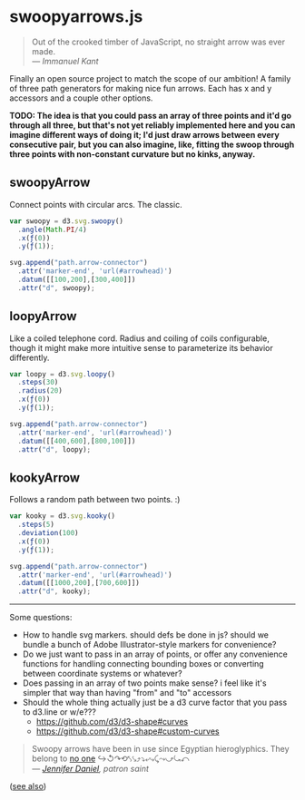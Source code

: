 swoopyarrows.js
===============

> Out of the crooked timber of JavaScript, no straight arrow was ever made.  
*— Immanuel Kant*

Finally an open source project to match the scope of our ambition! A family of three path generators for making nice fun arrows. Each has x and y accessors and a couple other options. 

**TODO: The idea is that you could pass an array of three points and it'd go through all three, but that's not yet reliably implemented here and you can imagine different ways of doing it; I'd just draw arrows between every consecutive pair, but you can also imagine, like, fitting the swoop through three points with non-constant curvature but no kinks, anyway.**

## swoopyArrow

Connect points with circular arcs. The classic.

```javascript
var swoopy = d3.svg.swoopy()
  .angle(Math.PI/4)
  .x(ƒ(0))
  .y(ƒ(1));

svg.append("path.arrow-connector")
  .attr('marker-end', 'url(#arrowhead)')
  .datum([[100,200],[300,400]])
  .attr("d", swoopy);
```

## loopyArrow

Like a coiled telephone cord. Radius and coiling of coils configurable, though it might make more intuitive sense to parameterize its behavior differently.

```javascript
var loopy = d3.svg.loopy()
  .steps(30)
  .radius(20)
  .x(ƒ(0))
  .y(ƒ(1));

svg.append("path.arrow-connector")
  .attr('marker-end', 'url(#arrowhead)')
  .datum([[400,600],[800,100]])
  .attr("d", loopy);
```

## kookyArrow

Follows a random path between two points. :)

```javascript
var kooky = d3.svg.kooky()
  .steps(5)
  .deviation(100)
  .x(ƒ(0))
  .y(ƒ(1));

svg.append("path.arrow-connector")
  .attr('marker-end', 'url(#arrowhead)')
  .datum([[1000,200],[700,600]])
  .attr("d", kooky);
```

----

Some questions:

- How to handle svg markers. should defs be done in js? should we bundle a bunch of Adobe Illustrator-style markers for convenience?
- Do we just want to pass in an array of points, or offer any convenience functions for handling connecting bounding boxes or converting between coordinate systems or whatever?
- Does passing in an array of two points make sense? i feel like it's simpler that way than having "from" and "to" accessors
- Should the whole thing actually just be a d3 curve factor that you pass to d3.line or w/e???
  - https://github.com/d3/d3-shape#curves
  - https://github.com/d3/d3-shape#custom-curves

> Swoopy arrows have been in use since Egyptian hieroglyphics. They belong to [no one](https://github.com/bizweekgraphics/swoopyarrows/blob/master/LICENSE) ↪↺↷⟲⤣⤥⤴⤵⤶⤷⤹⤳⤻⤿⤺  
— *[Jennifer Daniel](https://twitter.com/jenniferdaniel/status/464517373740204032), patron saint*

([see also](http://bwarchive.com/#/article/9360))
